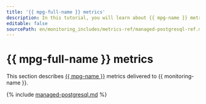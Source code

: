 ```yaml
---
title: '{{ mpg-full-name }} metrics'
description: In this tutorial, you will learn about {{ mpg-name }} metrics.
editable: false
sourcePath: en/monitoring_includes/metrics-ref/managed-postgresql-ref.md
---
```


# {{ mpg-full-name }} metrics

This section describes [{{ mpg-name }}](../../managed-postgresql/) metrics delivered to {{ monitoring-name }}.

{% include [managed-postgresql.md](../../_includes/monitoring/metrics-ref/managed-postgresql.md) %}